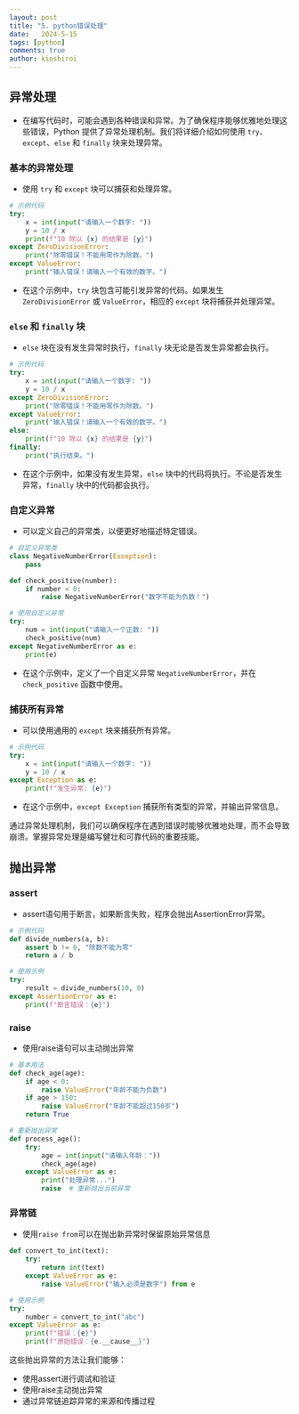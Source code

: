 ```yaml
---
layout: post
title: "5. python错误处理"
date:   2024-5-15
tags: [python]
comments: true
author: kioshiroi
---
```

## 异常处理

* 在编写代码时，可能会遇到各种错误和异常。为了确保程序能够优雅地处理这些错误，Python 提供了异常处理机制。我们将详细介绍如何使用 `try`、`except`、`else` 和 `finally` 块来处理异常。

### 基本的异常处理

* 使用 `try` 和 `except` 块可以捕获和处理异常。

```python
# 示例代码
try:
    x = int(input("请输入一个数字: "))
    y = 10 / x
    print(f"10 除以 {x} 的结果是 {y}")
except ZeroDivisionError:
    print("除零错误！不能用零作为除数。")
except ValueError:
    print("输入错误！请输入一个有效的数字。")
```

* 在这个示例中，`try` 块包含可能引发异常的代码。如果发生 `ZeroDivisionError` 或 `ValueError`，相应的 `except` 块将捕获并处理异常。

### `else` 和 `finally` 块

* `else` 块在没有发生异常时执行，`finally` 块无论是否发生异常都会执行。

```python
# 示例代码
try:
    x = int(input("请输入一个数字: "))
    y = 10 / x
except ZeroDivisionError:
    print("除零错误！不能用零作为除数。")
except ValueError:
    print("输入错误！请输入一个有效的数字。")
else:
    print(f"10 除以 {x} 的结果是 {y}")
finally:
    print("执行结束。")
```

* 在这个示例中，如果没有发生异常，`else` 块中的代码将执行。不论是否发生异常，`finally` 块中的代码都会执行。

### 自定义异常

* 可以定义自己的异常类，以便更好地描述特定错误。

```python
# 自定义异常类
class NegativeNumberError(Exception):
    pass

def check_positive(number):
    if number < 0:
        raise NegativeNumberError("数字不能为负数！")

# 使用自定义异常
try:
    num = int(input("请输入一个正数: "))
    check_positive(num)
except NegativeNumberError as e:
    print(e)
```

* 在这个示例中，定义了一个自定义异常 `NegativeNumberError`，并在 `check_positive` 函数中使用。

### 捕获所有异常

* 可以使用通用的 `except` 块来捕获所有异常。

```python
# 示例代码
try:
    x = int(input("请输入一个数字: "))
    y = 10 / x
except Exception as e:
    print(f"发生异常: {e}")
```

* 在这个示例中，`except Exception` 捕获所有类型的异常，并输出异常信息。

通过异常处理机制，我们可以确保程序在遇到错误时能够优雅地处理，而不会导致崩溃。掌握异常处理是编写健壮和可靠代码的重要技能。

## 抛出异常
### assert

* assert语句用于断言，如果断言失败，程序会抛出AssertionError异常。

```python
# 示例代码
def divide_numbers(a, b):
    assert b != 0, "除数不能为零"
    return a / b

# 使用示例
try:
    result = divide_numbers(10, 0)
except AssertionError as e:
    print(f"断言错误：{e}")
```

### raise

* 使用raise语句可以主动抛出异常

```python
# 基本用法
def check_age(age):
    if age < 0:
        raise ValueError("年龄不能为负数")
    if age > 150:
        raise ValueError("年龄不能超过150岁")
    return True

# 重新抛出异常
def process_age():
    try:
        age = int(input("请输入年龄："))
        check_age(age)
    except ValueError as e:
        print("处理异常...")
        raise  # 重新抛出当前异常
```

### 异常链

* 使用`raise from`可以在抛出新异常时保留原始异常信息

```python
def convert_to_int(text):
    try:
        return int(text)
    except ValueError as e:
        raise ValueError("输入必须是数字") from e

# 使用示例
try:
    number = convert_to_int("abc")
except ValueError as e:
    print(f"错误：{e}")
    print(f"原始错误：{e.__cause__}")
```

这些抛出异常的方法让我们能够：
- 使用assert进行调试和验证
- 使用raise主动抛出异常
- 通过异常链追踪异常的来源和传播过程
